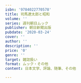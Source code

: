 ```yaml
---
isbn: '9784022770578'
title: 司馬遼太郎と昭和
volume: ''
series: 週刊朝日ムック
publisher: 朝日新聞出版
pubdate: '2020-03-24'
cover: ''
author: ''
description: ''
price: '0'
genre: ''
target: 雑誌扱い
format: ムック・その他
content: 日本文学、評論、随筆、その他

---
```

